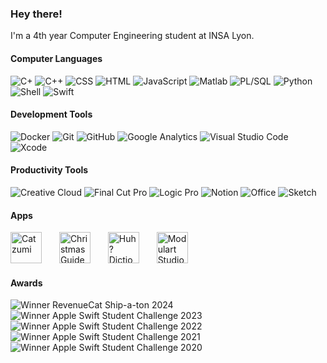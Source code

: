 ### Hey there!

I'm a 4th year Computer Engineering student at INSA Lyon.

#### Computer Languages

![C+](https://img.shields.io/badge/C-014e8e) ![C++](https://img.shields.io/badge/C%2B%2B-014d8c) ![CSS](https://img.shields.io/badge/CSS-264de4) ![HTML](https://img.shields.io/badge/HTML-e44d26) ![JavaScript](https://img.shields.io/badge/JavaScript-f7df1e) ![Matlab](https://img.shields.io/badge/Matlab-f1713f) ![PL/SQL](https://img.shields.io/badge/PL%2FSQL-ff0000) ![Python](https://img.shields.io/badge/Python-3773a4) ![Shell](https://img.shields.io/badge/Shell-313d3f) ![Swift](https://img.shields.io/badge/Swift-fc3123)

#### Development Tools

![Docker](https://img.shields.io/badge/Docker-3262e5) ![Git](https://img.shields.io/badge/Git-ee513b) ![GitHub](https://img.shields.io/badge/GitHub-030303) ![Google Analytics](https://img.shields.io/badge/Google_Analytics-f9ab00) ![Visual Studio Code](https://img.shields.io/badge/Visual_Studio_Code-127bc0) ![Xcode](https://img.shields.io/badge/Xcode-15afee)

#### Productivity Tools

![Creative Cloud](https://img.shields.io/badge/Creative_Cloud-f56d13) ![Final Cut Pro](https://img.shields.io/badge/Final_Cut_Pro-494d58) ![Logic Pro](https://img.shields.io/badge/Logic_Pro-d7e0ea) ![Notion](https://img.shields.io/badge/Notion-010101) ![Office](https://img.shields.io/badge/Office-de4905) ![Sketch](https://img.shields.io/badge/Sketch-fdb70d)

#### Apps

<p float="left">
  <a href="https://apps.apple.com/app/id6642671240"><img alt="Catzumi" src="https://yaacoub.github.io/-assets/images/apps/catzumi/icon.webp" width="50px"></a>
  <img hspace="10">
  <a href="https://apps.apple.com/app/id1546178842"><img alt="Christmas Guide" src="https://yaacoub.github.io/-assets/images/apps/christmas-guide/icon.webp" width="50px"></a>
  <img hspace="10">
  <a href="https://apps.apple.com/app/id1330097506"><img alt="Huh? Dictionary" src="https://yaacoub.github.io/-assets/images/apps/huh-dictionary/icon.webp" width="50px"></a>
  <img hspace="10">
  <a href="https://apps.apple.com/app/id6451383807"><img alt="Modulart Studio" src="https://yaacoub.github.io/-assets/images/apps/modulart-studio/icon.webp" width="50px"></a>
</p>

#### Awards

![Winner](https://img.shields.io/badge/Top%20500-ddddff) RevenueCat Ship-a-ton 2024  
![Winner](https://img.shields.io/badge/Winner-ffdd00) Apple Swift Student Challenge 2023  
![Winner](https://img.shields.io/badge/Winner-ffdd00) Apple Swift Student Challenge 2022  
![Winner](https://img.shields.io/badge/Winner-ffdd00) Apple Swift Student Challenge 2021  
![Winner](https://img.shields.io/badge/Winner-ffdd00) Apple Swift Student Challenge 2020
